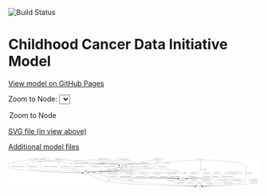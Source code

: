 <link rel='stylesheet' href="assets/style.css">
<link rel='stylesheet' href="https://unpkg.com/leaflet@1.5.1/dist/leaflet.css" integrity="sha512-xwE/Az9zrjBIphAcBb3F6JVqxf46+CDLwfLMHloNu6KEQCAWi6HcDUbeOfBIptF7tcCzusKFjFw2yuvEpDL9wQ==" crossorigin="">
<script type="text/javascript" src="https://code.jquery.com/jquery-3.2.1.min.js"></script>
<script type="text/javascript"  src="https://unpkg.com/leaflet@1.5.1/dist/leaflet.js"></script>
<script type="text/javascript" src="assets/actions.js"></script>

![Build Status](https://github.com/CBIIT/ccdi-model/actions/workflows/model-test-and-deploy.yml/badge.svg)

# Childhood Cancer Data Initiative Model

[View model on GitHub Pages](https://cbiit.github.io/ccdi-model/)



Zoom to Node: <select id="node_select">
  <option value="">Zoom to Node</option>
</select>
<div id="model"></div>

<p>
<a href="./model-desc/ccdi-model.svg">SVG file (in view above)</a>
<p>
<a href="./model-desc">Additional model files</a>
<div id='graph' style='display:off;'>
<svg width="3236pt" height="392pt"
 viewBox="0.00 0.00 3236.06 392.00" xmlns="http://www.w3.org/2000/svg" xmlns:xlink="http://www.w3.org/1999/xlink">
<g id="graph0" class="graph" transform="scale(1 1) rotate(0) translate(4 388)">
<title>Perl</title>
<polygon fill="#ffffff" stroke="transparent" points="-4,4 -4,-388 3232.0585,-388 3232.0585,4 -4,4"/>
<!-- sample -->
<g id="node1" class="node">
<title>sample</title>
<ellipse fill="none" stroke="#000000" cx="1467.8648" cy="-279" rx="44.393" ry="18"/>
<text text-anchor="middle" x="1467.8648" y="-275.3" font-family="Times,serif" font-size="14.00" fill="#000000">sample</text>
</g>
<!-- cell_line -->
<g id="node4" class="node">
<title>cell_line</title>
<ellipse fill="none" stroke="#000000" cx="1152.8648" cy="-192" rx="49.2915" ry="18"/>
<text text-anchor="middle" x="1152.8648" y="-188.3" font-family="Times,serif" font-size="14.00" fill="#000000">cell_line</text>
</g>
<!-- sample&#45;&gt;cell_line -->
<g id="edge30" class="edge">
<title>sample&#45;&gt;cell_line</title>
<path fill="none" stroke="#000000" d="M1498.9983,-266.0316C1518.5885,-256.1013 1537.9018,-241.8058 1524.8648,-228 1500.8716,-202.5921 1245.252,-216.2251 1210.8648,-210 1206.7214,-209.2499 1202.4592,-208.2958 1198.2162,-207.2196"/>
<polygon fill="#000000" stroke="#000000" points="1198.9853,-203.8012 1188.4152,-204.5252 1197.1297,-210.5508 1198.9853,-203.8012"/>
<text text-anchor="middle" x="1566.3648" y="-231.8" font-family="Times,serif" font-size="14.00" fill="#000000">of_sample</text>
</g>
<!-- participant -->
<g id="node11" class="node">
<title>participant</title>
<ellipse fill="none" stroke="#000000" cx="2240.8648" cy="-105" rx="62.2891" ry="18"/>
<text text-anchor="middle" x="2240.8648" y="-101.3" font-family="Times,serif" font-size="14.00" fill="#000000">participant</text>
</g>
<!-- sample&#45;&gt;participant -->
<g id="edge31" class="edge">
<title>sample&#45;&gt;participant</title>
<path fill="none" stroke="#000000" d="M1501.581,-267.1248C1509.4635,-264.7442 1517.8887,-262.5129 1525.8648,-261 1601.1761,-246.7147 2155.0664,-259.1794 2213.8648,-210 2235.9997,-191.4862 2241.306,-157.4888 2242.0016,-133.1933"/>
<polygon fill="#000000" stroke="#000000" points="2245.5017,-133.1422 2242.047,-123.1264 2238.5018,-133.1105 2245.5017,-133.1422"/>
<text text-anchor="middle" x="2271.3648" y="-188.3" font-family="Times,serif" font-size="14.00" fill="#000000">of_sample</text>
</g>
<!-- pdx -->
<g id="node20" class="node">
<title>pdx</title>
<ellipse fill="none" stroke="#000000" cx="988.8648" cy="-192" rx="27.8951" ry="18"/>
<text text-anchor="middle" x="988.8648" y="-188.3" font-family="Times,serif" font-size="14.00" fill="#000000">pdx</text>
</g>
<!-- sample&#45;&gt;pdx -->
<g id="edge29" class="edge">
<title>sample&#45;&gt;pdx</title>
<path fill="none" stroke="#000000" d="M1432.624,-267.9498C1425.1197,-265.6285 1417.2361,-263.2137 1409.8648,-261 1382.3838,-252.7473 1374.4341,-253.8341 1347.8648,-243 1334.7921,-237.6694 1333.4097,-231.9804 1319.8648,-228 1223.6151,-199.7155 1194.4137,-222.4096 1094.8648,-210 1071.8356,-207.1292 1046.1736,-202.8014 1025.8677,-199.1088"/>
<polygon fill="#000000" stroke="#000000" points="1026.2488,-195.6201 1015.7796,-197.2468 1024.9782,-202.5038 1026.2488,-195.6201"/>
<text text-anchor="middle" x="1384.3648" y="-231.8" font-family="Times,serif" font-size="14.00" fill="#000000">of_sample</text>
</g>
<!-- single_cell_sequencing_file -->
<g id="node2" class="node">
<title>single_cell_sequencing_file</title>
<ellipse fill="none" stroke="#000000" cx="402.8648" cy="-366" rx="137.5759" ry="18"/>
<text text-anchor="middle" x="402.8648" y="-362.3" font-family="Times,serif" font-size="14.00" fill="#000000">single_cell_sequencing_file</text>
</g>
<!-- single_cell_sequencing_file&#45;&gt;sample -->
<g id="edge13" class="edge">
<title>single_cell_sequencing_file&#45;&gt;sample</title>
<path fill="none" stroke="#000000" d="M495.5284,-352.6173C582.2627,-340.6538 715.5596,-323.7076 831.8648,-315 960.0128,-305.4058 1283.1251,-318.2376 1409.8648,-297 1414.6804,-296.193 1419.6519,-295.089 1424.5653,-293.8217"/>
<polygon fill="#000000" stroke="#000000" points="1425.8177,-297.1055 1434.5003,-291.034 1423.9266,-290.3658 1425.8177,-297.1055"/>
<text text-anchor="middle" x="940.3648" y="-318.8" font-family="Times,serif" font-size="14.00" fill="#000000">of_single_cell_sequencing_file</text>
</g>
<!-- single_cell_sequencing_file&#45;&gt;cell_line -->
<g id="edge12" class="edge">
<title>single_cell_sequencing_file&#45;&gt;cell_line</title>
<path fill="none" stroke="#000000" d="M401.9051,-347.8978C401.729,-323.9641 405.4226,-282.3363 430.8648,-261 481.7065,-218.3631 959.9355,-217.4919 1025.8648,-210 1049.3699,-207.329 1075.2362,-203.7752 1097.4566,-200.5313"/>
<polygon fill="#000000" stroke="#000000" points="1098.0054,-203.9883 1107.3878,-199.0669 1096.9842,-197.0631 1098.0054,-203.9883"/>
<text text-anchor="middle" x="539.3648" y="-275.3" font-family="Times,serif" font-size="14.00" fill="#000000">of_single_cell_sequencing_file</text>
</g>
<!-- single_cell_sequencing_file&#45;&gt;pdx -->
<g id="edge11" class="edge">
<title>single_cell_sequencing_file&#45;&gt;pdx</title>
<path fill="none" stroke="#000000" d="M271.0204,-360.722C169.5691,-353.5635 41.2333,-336.7028 7.8648,-297 -2.4296,-284.7515 -2.7587,-272.9642 7.8648,-261 39.7516,-225.0889 773.5682,-198.9965 950.6621,-193.2086"/>
<polygon fill="#000000" stroke="#000000" points="950.9265,-196.702 960.8077,-192.8794 950.6994,-189.7057 950.9265,-196.702"/>
<text text-anchor="middle" x="116.3648" y="-275.3" font-family="Times,serif" font-size="14.00" fill="#000000">of_single_cell_sequencing_file</text>
</g>
<!-- pathology_file -->
<g id="node3" class="node">
<title>pathology_file</title>
<ellipse fill="none" stroke="#000000" cx="1922.8648" cy="-366" rx="76.0865" ry="18"/>
<text text-anchor="middle" x="1922.8648" y="-362.3" font-family="Times,serif" font-size="14.00" fill="#000000">pathology_file</text>
</g>
<!-- pathology_file&#45;&gt;sample -->
<g id="edge26" class="edge">
<title>pathology_file&#45;&gt;sample</title>
<path fill="none" stroke="#000000" d="M1854.0764,-358.2627C1804.9593,-352.1525 1737.481,-342.5638 1678.8648,-330 1654.9277,-324.8693 1649.7178,-320.5083 1625.8648,-315 1581.864,-304.839 1569.7344,-307.7127 1525.8648,-297 1521.4238,-295.9155 1516.8233,-294.6821 1512.2448,-293.3812"/>
<polygon fill="#000000" stroke="#000000" points="1512.9086,-289.928 1502.327,-290.4573 1510.9291,-296.6423 1512.9086,-289.928"/>
<text text-anchor="middle" x="1739.8648" y="-318.8" font-family="Times,serif" font-size="14.00" fill="#000000">of_pathology_file</text>
</g>
<!-- pathology_file&#45;&gt;cell_line -->
<g id="edge27" class="edge">
<title>pathology_file&#45;&gt;cell_line</title>
<path fill="none" stroke="#000000" d="M1932.9224,-347.9053C1937.1916,-337.6238 1939.9416,-324.8738 1933.8648,-315 1905.9444,-269.635 1877.3557,-277.9762 1826.8648,-261 1566.4744,-173.4507 1481.5683,-256.7721 1210.8648,-210 1206.7155,-209.2831 1202.4493,-208.3518 1198.2036,-207.2904"/>
<polygon fill="#000000" stroke="#000000" points="1198.9673,-203.871 1188.3988,-204.6176 1197.1262,-210.6245 1198.9673,-203.871"/>
<text text-anchor="middle" x="1979.8648" y="-275.3" font-family="Times,serif" font-size="14.00" fill="#000000">of_pathology_file</text>
</g>
<!-- pathology_file&#45;&gt;pdx -->
<g id="edge28" class="edge">
<title>pathology_file&#45;&gt;pdx</title>
<path fill="none" stroke="#000000" d="M1922.9171,-347.7898C1921.896,-336.5172 1918.5314,-322.7589 1908.8648,-315 1877.5448,-289.8611 1583.3273,-315.8497 1547.8648,-297 1530.2045,-287.6129 1537.5264,-272.0629 1520.8648,-261 1493.3856,-242.7545 1479.6365,-254.8784 1448.8648,-243 1435.6943,-237.916 1434.4578,-231.813 1420.8648,-228 1351.0064,-208.4039 1166.9675,-218.0863 1094.8648,-210 1071.802,-207.4135 1046.139,-203.0938 1025.841,-199.3344"/>
<polygon fill="#000000" stroke="#000000" points="1026.2333,-195.8467 1015.7577,-197.4317 1024.9353,-202.7254 1026.2333,-195.8467"/>
<text text-anchor="middle" x="1608.8648" y="-275.3" font-family="Times,serif" font-size="14.00" fill="#000000">of_pathology_file</text>
</g>
<!-- cell_line&#45;&gt;sample -->
<g id="edge7" class="edge">
<title>cell_line&#45;&gt;sample</title>
<path fill="none" stroke="#000000" d="M1188.7571,-204.4496C1196.0042,-206.5906 1203.6224,-208.5799 1210.8648,-210 1256.3928,-218.9271 1377.0053,-207.9929 1418.8648,-228 1430.8951,-233.75 1441.5361,-243.7987 1449.8017,-253.4646"/>
<polygon fill="#000000" stroke="#000000" points="1447.1752,-255.7837 1456.1646,-261.391 1452.634,-251.4017 1447.1752,-255.7837"/>
<text text-anchor="middle" x="1480.3648" y="-231.8" font-family="Times,serif" font-size="14.00" fill="#000000">of_cell_line</text>
</g>
<!-- study -->
<g id="node6" class="node">
<title>study</title>
<ellipse fill="none" stroke="#000000" cx="2449.8648" cy="-18" rx="36.2938" ry="18"/>
<text text-anchor="middle" x="2449.8648" y="-14.3" font-family="Times,serif" font-size="14.00" fill="#000000">study</text>
</g>
<!-- cell_line&#45;&gt;study -->
<g id="edge6" class="edge">
<title>cell_line&#45;&gt;study</title>
<path fill="none" stroke="#000000" d="M1175.5995,-175.7709C1193.3141,-164.016 1218.9988,-148.862 1243.8648,-141 1466.5249,-70.6001 2209.4042,-29.8258 2403.2666,-20.2165"/>
<polygon fill="#000000" stroke="#000000" points="2403.587,-23.7051 2413.4029,-19.7178 2403.2429,-16.7136 2403.587,-23.7051"/>
<text text-anchor="middle" x="1573.3648" y="-101.3" font-family="Times,serif" font-size="14.00" fill="#000000">of_cell_line</text>
</g>
<!-- cell_line&#45;&gt;participant -->
<g id="edge8" class="edge">
<title>cell_line&#45;&gt;participant</title>
<path fill="none" stroke="#000000" d="M1184.3691,-178.0188C1214.0193,-165.6375 1260.0001,-148.4132 1301.8648,-141 1491.8397,-107.3602 1978.6772,-148.8733 2169.8648,-123 2175.3779,-122.2539 2181.0803,-121.2371 2186.7463,-120.0639"/>
<polygon fill="#000000" stroke="#000000" points="2187.8592,-123.4018 2196.8569,-117.808 2186.3347,-116.5698 2187.8592,-123.4018"/>
<text text-anchor="middle" x="1342.3648" y="-144.8" font-family="Times,serif" font-size="14.00" fill="#000000">of_cell_line</text>
</g>
<!-- synonym -->
<g id="node5" class="node">
<title>synonym</title>
<ellipse fill="none" stroke="#000000" cx="2469.8648" cy="-366" rx="51.9908" ry="18"/>
<text text-anchor="middle" x="2469.8648" y="-362.3" font-family="Times,serif" font-size="14.00" fill="#000000">synonym</text>
</g>
<!-- synonym&#45;&gt;sample -->
<g id="edge33" class="edge">
<title>synonym&#45;&gt;sample</title>
<path fill="none" stroke="#000000" d="M2419.1036,-361.9435C2307.3893,-353.0571 2031.7956,-331.3596 1800.8648,-315 1678.6872,-306.3447 1646.3002,-319.3066 1525.8648,-297 1521.0636,-296.1107 1516.1014,-294.9541 1511.1935,-293.656"/>
<polygon fill="#000000" stroke="#000000" points="1511.8406,-290.2014 1501.2647,-290.833 1509.9262,-296.9345 1511.8406,-290.2014"/>
<text text-anchor="middle" x="2045.3648" y="-318.8" font-family="Times,serif" font-size="14.00" fill="#000000">of_synonym</text>
</g>
<!-- synonym&#45;&gt;study -->
<g id="edge35" class="edge">
<title>synonym&#45;&gt;study</title>
<path fill="none" stroke="#000000" d="M2521.7062,-363.7745C2665.6771,-356.9083 3059.8648,-333.1634 3059.8648,-279 3059.8648,-279 3059.8648,-279 3059.8648,-105 3059.8648,-48.1223 2638.8533,-25.7035 2496.3597,-19.7447"/>
<polygon fill="#000000" stroke="#000000" points="2496.3313,-16.2406 2486.1962,-19.3279 2496.0444,-23.2348 2496.3313,-16.2406"/>
<text text-anchor="middle" x="3102.3648" y="-188.3" font-family="Times,serif" font-size="14.00" fill="#000000">of_synonym</text>
</g>
<!-- synonym&#45;&gt;participant -->
<g id="edge34" class="edge">
<title>synonym&#45;&gt;participant</title>
<path fill="none" stroke="#000000" d="M2472.1759,-347.8967C2475.8552,-312.4133 2479.9314,-232.1194 2450.8648,-174 2421.4303,-115.1452 2376.215,-136.7595 2311.8648,-123 2306.9392,-121.9468 2301.8382,-120.7886 2296.7339,-119.5831"/>
<polygon fill="#000000" stroke="#000000" points="2297.5015,-116.168 2286.9592,-117.2218 2295.8576,-122.9722 2297.5015,-116.168"/>
<text text-anchor="middle" x="2512.3648" y="-231.8" font-family="Times,serif" font-size="14.00" fill="#000000">of_synonym</text>
</g>
<!-- study_arm -->
<g id="node7" class="node">
<title>study_arm</title>
<ellipse fill="none" stroke="#000000" cx="2100.8648" cy="-105" rx="59.5901" ry="18"/>
<text text-anchor="middle" x="2100.8648" y="-101.3" font-family="Times,serif" font-size="14.00" fill="#000000">study_arm</text>
</g>
<!-- study_arm&#45;&gt;study -->
<g id="edge36" class="edge">
<title>study_arm&#45;&gt;study</title>
<path fill="none" stroke="#000000" d="M2119.1967,-87.6245C2132.4792,-76.1037 2151.4475,-61.7326 2170.8648,-54 2212.1346,-37.5649 2335.631,-26.3092 2403.656,-21.1708"/>
<polygon fill="#000000" stroke="#000000" points="2403.9612,-24.6579 2413.675,-20.428 2403.4435,-17.677 2403.9612,-24.6579"/>
<text text-anchor="middle" x="2219.3648" y="-57.8" font-family="Times,serif" font-size="14.00" fill="#000000">of_study_arm</text>
</g>
<!-- family_relationship -->
<g id="node8" class="node">
<title>family_relationship</title>
<ellipse fill="none" stroke="#000000" cx="2104.8648" cy="-192" rx="100.1823" ry="18"/>
<text text-anchor="middle" x="2104.8648" y="-188.3" font-family="Times,serif" font-size="14.00" fill="#000000">family_relationship</text>
</g>
<!-- family_relationship&#45;&gt;participant -->
<g id="edge39" class="edge">
<title>family_relationship&#45;&gt;participant</title>
<path fill="none" stroke="#000000" d="M2079.6152,-174.5449C2068.1153,-164.4766 2058.8653,-151.7266 2067.8648,-141 2082.6585,-123.367 2147.3606,-127.8314 2169.8648,-123 2174.7894,-121.9427 2179.8898,-120.7817 2184.9938,-119.5744"/>
<polygon fill="#000000" stroke="#000000" points="2185.8709,-122.9632 2194.7679,-117.2106 2184.2254,-116.1594 2185.8709,-122.9632"/>
<text text-anchor="middle" x="2147.3648" y="-144.8" font-family="Times,serif" font-size="14.00" fill="#000000">of_family_relationship</text>
</g>
<!-- diagnosis -->
<g id="node9" class="node">
<title>diagnosis</title>
<ellipse fill="none" stroke="#000000" cx="2386.8648" cy="-192" rx="54.6905" ry="18"/>
<text text-anchor="middle" x="2386.8648" y="-188.3" font-family="Times,serif" font-size="14.00" fill="#000000">diagnosis</text>
</g>
<!-- diagnosis&#45;&gt;participant -->
<g id="edge9" class="edge">
<title>diagnosis&#45;&gt;participant</title>
<path fill="none" stroke="#000000" d="M2360.4253,-176.245C2337.0499,-162.3158 2302.743,-141.8727 2276.8669,-126.4533"/>
<polygon fill="#000000" stroke="#000000" points="2278.4797,-123.3401 2268.0975,-121.2277 2274.8963,-129.3534 2278.4797,-123.3401"/>
<text text-anchor="middle" x="2366.3648" y="-144.8" font-family="Times,serif" font-size="14.00" fill="#000000">of_diagnosis</text>
</g>
<!-- follow_up -->
<g id="node10" class="node">
<title>follow_up</title>
<ellipse fill="none" stroke="#000000" cx="2552.8648" cy="-192" rx="55.4913" ry="18"/>
<text text-anchor="middle" x="2552.8648" y="-188.3" font-family="Times,serif" font-size="14.00" fill="#000000">follow_up</text>
</g>
<!-- follow_up&#45;&gt;participant -->
<g id="edge25" class="edge">
<title>follow_up&#45;&gt;participant</title>
<path fill="none" stroke="#000000" d="M2530.1515,-175.4944C2510.12,-161.0035 2483.677,-142.0624 2480.8648,-141 2410.203,-114.3056 2386.2179,-136.315 2311.8648,-123 2306.7542,-122.0848 2301.4679,-121.0037 2296.1918,-119.8329"/>
<polygon fill="#000000" stroke="#000000" points="2296.6397,-116.3438 2286.1071,-117.4908 2295.056,-123.1623 2296.6397,-116.3438"/>
<text text-anchor="middle" x="2546.8648" y="-144.8" font-family="Times,serif" font-size="14.00" fill="#000000">of_follow_up</text>
</g>
<!-- participant&#45;&gt;study -->
<g id="edge17" class="edge">
<title>participant&#45;&gt;study</title>
<path fill="none" stroke="#000000" d="M2253.8171,-87.3042C2262.948,-76.0973 2276.139,-62.2173 2290.8648,-54 2325.6553,-34.5862 2370.2596,-25.6376 2403.3662,-21.5152"/>
<polygon fill="#000000" stroke="#000000" points="2404.1448,-24.9492 2413.6841,-20.3392 2403.352,-17.9943 2404.1448,-24.9492"/>
<text text-anchor="middle" x="2341.3648" y="-57.8" font-family="Times,serif" font-size="14.00" fill="#000000">of_participant</text>
</g>
<!-- exposure -->
<g id="node12" class="node">
<title>exposure</title>
<ellipse fill="none" stroke="#000000" cx="2679.8648" cy="-192" rx="53.0913" ry="18"/>
<text text-anchor="middle" x="2679.8648" y="-188.3" font-family="Times,serif" font-size="14.00" fill="#000000">exposure</text>
</g>
<!-- exposure&#45;&gt;participant -->
<g id="edge5" class="edge">
<title>exposure&#45;&gt;participant</title>
<path fill="none" stroke="#000000" d="M2652.0592,-176.5764C2641.0185,-170.3315 2628.2589,-162.9627 2616.8648,-156 2606.4511,-149.6365 2605.4461,-144.8485 2593.8648,-141 2474.6843,-101.396 2435.9278,-142.5145 2311.8648,-123 2306.526,-122.1602 2301.003,-121.1032 2295.5041,-119.9242"/>
<polygon fill="#000000" stroke="#000000" points="2296.2041,-116.4941 2285.6771,-117.6908 2294.6527,-123.32 2296.2041,-116.4941"/>
<text text-anchor="middle" x="2660.3648" y="-144.8" font-family="Times,serif" font-size="14.00" fill="#000000">of_exposure</text>
</g>
<!-- publication -->
<g id="node13" class="node">
<title>publication</title>
<ellipse fill="none" stroke="#000000" cx="2383.8648" cy="-105" rx="63.0888" ry="18"/>
<text text-anchor="middle" x="2383.8648" y="-101.3" font-family="Times,serif" font-size="14.00" fill="#000000">publication</text>
</g>
<!-- publication&#45;&gt;study -->
<g id="edge10" class="edge">
<title>publication&#45;&gt;study</title>
<path fill="none" stroke="#000000" d="M2388.8506,-86.8548C2392.2625,-76.5565 2397.5125,-63.8065 2404.8648,-54 2408.9777,-48.5141 2414.1134,-43.3855 2419.4296,-38.816"/>
<polygon fill="#000000" stroke="#000000" points="2421.6379,-41.5315 2427.2494,-32.5447 2417.2585,-36.0707 2421.6379,-41.5315"/>
<text text-anchor="middle" x="2455.8648" y="-57.8" font-family="Times,serif" font-size="14.00" fill="#000000">of_publication</text>
</g>
<!-- study_funding -->
<g id="node14" class="node">
<title>study_funding</title>
<ellipse fill="none" stroke="#000000" cx="2541.8648" cy="-105" rx="77.1866" ry="18"/>
<text text-anchor="middle" x="2541.8648" y="-101.3" font-family="Times,serif" font-size="14.00" fill="#000000">study_funding</text>
</g>
<!-- study_funding&#45;&gt;study -->
<g id="edge23" class="edge">
<title>study_funding&#45;&gt;study</title>
<path fill="none" stroke="#000000" d="M2532.0844,-87.1335C2525.791,-76.6816 2516.9226,-63.6814 2506.8648,-54 2500.0529,-47.4431 2491.8644,-41.4397 2483.8463,-36.2933"/>
<polygon fill="#000000" stroke="#000000" points="2485.6434,-33.2897 2475.2859,-31.0597 2481.992,-39.262 2485.6434,-33.2897"/>
<text text-anchor="middle" x="2580.8648" y="-57.8" font-family="Times,serif" font-size="14.00" fill="#000000">of_study_funding</text>
</g>
<!-- sequencing_file -->
<g id="node15" class="node">
<title>sequencing_file</title>
<ellipse fill="none" stroke="#000000" cx="655.8648" cy="-366" rx="83.3857" ry="18"/>
<text text-anchor="middle" x="655.8648" y="-362.3" font-family="Times,serif" font-size="14.00" fill="#000000">sequencing_file</text>
</g>
<!-- sequencing_file&#45;&gt;sample -->
<g id="edge4" class="edge">
<title>sequencing_file&#45;&gt;sample</title>
<path fill="none" stroke="#000000" d="M736.3797,-361.2337C816.7941,-355.8783 943.7929,-345.8063 1052.8648,-330 1086.5068,-325.1247 1094.1606,-319.4259 1127.8648,-315 1252.3841,-298.6485 1286.3582,-319.7721 1409.8648,-297 1414.6666,-296.1146 1419.6293,-294.9605 1424.5375,-293.6638"/>
<polygon fill="#000000" stroke="#000000" points="1425.8041,-296.9426 1434.4666,-290.8425 1423.8907,-290.2091 1425.8041,-296.9426"/>
<text text-anchor="middle" x="1194.3648" y="-318.8" font-family="Times,serif" font-size="14.00" fill="#000000">of_sequencing_file</text>
</g>
<!-- sequencing_file&#45;&gt;cell_line -->
<g id="edge2" class="edge">
<title>sequencing_file&#45;&gt;cell_line</title>
<path fill="none" stroke="#000000" d="M651.9824,-347.8037C648.1185,-324.1565 645.6804,-283.2657 668.8648,-261 686.3147,-244.2416 861.8934,-246.2742 885.8648,-243 960.9799,-232.7401 1046.9632,-215.2737 1100.595,-203.6856"/>
<polygon fill="#000000" stroke="#000000" points="1101.5215,-207.066 1110.5499,-201.5218 1100.0346,-200.2257 1101.5215,-207.066"/>
<text text-anchor="middle" x="735.3648" y="-275.3" font-family="Times,serif" font-size="14.00" fill="#000000">of_sequencing_file</text>
</g>
<!-- sequencing_file&#45;&gt;pdx -->
<g id="edge3" class="edge">
<title>sequencing_file&#45;&gt;pdx</title>
<path fill="none" stroke="#000000" d="M590.2745,-354.8524C576.9041,-352.5827 562.9317,-350.2128 549.8648,-348 412.1447,-324.6781 153.7857,-364.2465 247.8648,-261 295.5663,-208.6503 805.1421,-195.3578 950.4122,-192.6208"/>
<polygon fill="#000000" stroke="#000000" points="950.6865,-196.1165 960.621,-192.4347 950.5588,-189.1177 950.6865,-196.1165"/>
<text text-anchor="middle" x="314.3648" y="-275.3" font-family="Times,serif" font-size="14.00" fill="#000000">of_sequencing_file</text>
</g>
<!-- therapeutic_procedure -->
<g id="node16" class="node">
<title>therapeutic_procedure</title>
<ellipse fill="none" stroke="#000000" cx="1337.8648" cy="-192" rx="117.7793" ry="18"/>
<text text-anchor="middle" x="1337.8648" y="-188.3" font-family="Times,serif" font-size="14.00" fill="#000000">therapeutic_procedure</text>
</g>
<!-- therapeutic_procedure&#45;&gt;participant -->
<g id="edge19" class="edge">
<title>therapeutic_procedure&#45;&gt;participant</title>
<path fill="none" stroke="#000000" d="M1358.0733,-174.2182C1372.9353,-162.3479 1394.2351,-147.7257 1415.8648,-141 1495.887,-116.1172 2086.8378,-134.3685 2169.8648,-123 2175.3767,-122.2453 2181.0784,-121.2228 2186.7439,-120.0461"/>
<polygon fill="#000000" stroke="#000000" points="2187.8584,-123.3835 2196.854,-117.7861 2186.3312,-116.5521 2187.8584,-123.3835"/>
<text text-anchor="middle" x="1508.8648" y="-144.8" font-family="Times,serif" font-size="14.00" fill="#000000">of_therapeutic_procedure</text>
</g>
<!-- cytogenomic_file -->
<g id="node17" class="node">
<title>cytogenomic_file</title>
<ellipse fill="none" stroke="#000000" cx="1486.8648" cy="-366" rx="89.8845" ry="18"/>
<text text-anchor="middle" x="1486.8648" y="-362.3" font-family="Times,serif" font-size="14.00" fill="#000000">cytogenomic_file</text>
</g>
<!-- cytogenomic_file&#45;&gt;sample -->
<g id="edge14" class="edge">
<title>cytogenomic_file&#45;&gt;sample</title>
<path fill="none" stroke="#000000" d="M1482.9279,-347.9735C1480.3549,-336.1918 1476.9412,-320.5607 1474.0142,-307.1581"/>
<polygon fill="#000000" stroke="#000000" points="1477.3496,-306.0263 1471.7965,-297.0034 1470.5108,-307.5199 1477.3496,-306.0263"/>
<text text-anchor="middle" x="1550.3648" y="-318.8" font-family="Times,serif" font-size="14.00" fill="#000000">of_cytogenomic_file</text>
</g>
<!-- cytogenomic_file&#45;&gt;cell_line -->
<g id="edge15" class="edge">
<title>cytogenomic_file&#45;&gt;cell_line</title>
<path fill="none" stroke="#000000" d="M1553.1868,-353.7945C1576.7507,-348.1765 1603.0703,-340.3949 1625.8648,-330 1637.6422,-324.6291 1667.8385,-308.456 1673.8648,-297 1681.3135,-282.8396 1682.3172,-274.5852 1673.8648,-261 1656.3293,-232.8161 1639.0139,-236.2618 1606.8648,-228 1436.2275,-184.1489 1384.4114,-240.3574 1210.8648,-210 1206.717,-209.2745 1202.4519,-208.3372 1198.2068,-207.272"/>
<polygon fill="#000000" stroke="#000000" points="1198.9719,-203.8528 1188.403,-204.5936 1197.1271,-210.6053 1198.9719,-203.8528"/>
<text text-anchor="middle" x="1751.3648" y="-275.3" font-family="Times,serif" font-size="14.00" fill="#000000">of_cytogenomic_file</text>
</g>
<!-- cytogenomic_file&#45;&gt;pdx -->
<g id="edge16" class="edge">
<title>cytogenomic_file&#45;&gt;pdx</title>
<path fill="none" stroke="#000000" d="M1410.2817,-356.508C1356.2016,-349.2829 1288.7606,-339.0695 1261.8648,-330 1248.4872,-325.489 1247.3802,-319.0793 1233.8648,-315 1193.2626,-302.7452 1079.0737,-320.6442 1043.8648,-297 1017.4061,-279.2319 1002.8313,-244.5324 995.4453,-219.8909"/>
<polygon fill="#000000" stroke="#000000" points="998.7538,-218.7241 992.7063,-210.0248 992.0089,-220.5966 998.7538,-218.7241"/>
<text text-anchor="middle" x="1115.3648" y="-275.3" font-family="Times,serif" font-size="14.00" fill="#000000">of_cytogenomic_file</text>
</g>
<!-- clinical_measure_file -->
<g id="node18" class="node">
<title>clinical_measure_file</title>
<ellipse fill="none" stroke="#000000" cx="2893.8648" cy="-192" rx="108.5808" ry="18"/>
<text text-anchor="middle" x="2893.8648" y="-188.3" font-family="Times,serif" font-size="14.00" fill="#000000">clinical_measure_file</text>
</g>
<!-- clinical_measure_file&#45;&gt;study -->
<g id="edge38" class="edge">
<title>clinical_measure_file&#45;&gt;study</title>
<path fill="none" stroke="#000000" d="M2901.8512,-173.7713C2905.2479,-162.9225 2906.8261,-149.633 2898.8648,-141 2865.3103,-104.6148 2717.1252,-151.7901 2676.8648,-123 2649.6641,-103.5489 2673.0609,-74.7842 2646.8648,-54 2624.0593,-35.906 2546.7911,-26.0795 2496.0728,-21.4468"/>
<polygon fill="#000000" stroke="#000000" points="2496.2626,-17.9501 2485.9948,-20.5623 2495.6505,-24.9233 2496.2626,-17.9501"/>
<text text-anchor="middle" x="2762.8648" y="-101.3" font-family="Times,serif" font-size="14.00" fill="#000000">of_clinical_measure_file</text>
</g>
<!-- clinical_measure_file&#45;&gt;participant -->
<g id="edge37" class="edge">
<title>clinical_measure_file&#45;&gt;participant</title>
<path fill="none" stroke="#000000" d="M2810.9267,-180.319C2783.511,-174.843 2753.2806,-167.0165 2726.8648,-156 2715.601,-151.3025 2715.48,-144.745 2703.8648,-141 2620.869,-114.2408 2398.126,-135.7803 2311.8648,-123 2306.44,-122.1963 2300.8282,-121.1526 2295.2461,-119.9725"/>
<polygon fill="#000000" stroke="#000000" points="2295.8027,-116.5101 2285.2776,-117.7235 2294.2621,-123.3385 2295.8027,-116.5101"/>
<text text-anchor="middle" x="2812.8648" y="-144.8" font-family="Times,serif" font-size="14.00" fill="#000000">of_clinical_measure_file</text>
</g>
<!-- study_personnel -->
<g id="node19" class="node">
<title>study_personnel</title>
<ellipse fill="none" stroke="#000000" cx="2944.8648" cy="-105" rx="87.1846" ry="18"/>
<text text-anchor="middle" x="2944.8648" y="-101.3" font-family="Times,serif" font-size="14.00" fill="#000000">study_personnel</text>
</g>
<!-- study_personnel&#45;&gt;study -->
<g id="edge24" class="edge">
<title>study_personnel&#45;&gt;study</title>
<path fill="none" stroke="#000000" d="M2882.8138,-92.2845C2829.5966,-81.543 2750.821,-66.0315 2681.8648,-54 2617.0974,-42.6993 2541.8429,-31.3473 2495.0295,-24.4949"/>
<polygon fill="#000000" stroke="#000000" points="2495.3134,-20.9994 2484.9129,-23.0194 2494.303,-27.9261 2495.3134,-20.9994"/>
<text text-anchor="middle" x="2830.3648" y="-57.8" font-family="Times,serif" font-size="14.00" fill="#000000">of_study_personnel</text>
</g>
<!-- pdx&#45;&gt;sample -->
<g id="edge21" class="edge">
<title>pdx&#45;&gt;sample</title>
<path fill="none" stroke="#000000" d="M1015.7156,-197.2883C1065.9003,-207.072 1177.3929,-228.3352 1271.8648,-243 1332.9856,-252.4878 1349.4401,-247.785 1409.8648,-261 1414.5125,-262.0165 1419.3239,-263.2339 1424.0968,-264.5498"/>
<polygon fill="#000000" stroke="#000000" points="1423.1958,-267.9327 1433.7749,-267.3564 1425.1455,-261.2096 1423.1958,-267.9327"/>
<text text-anchor="middle" x="1295.8648" y="-231.8" font-family="Times,serif" font-size="14.00" fill="#000000">of_pdx</text>
</g>
<!-- pdx&#45;&gt;study -->
<g id="edge20" class="edge">
<title>pdx&#45;&gt;study</title>
<path fill="none" stroke="#000000" d="M1010.9877,-180.9768C1056.8277,-158.7226 1166.0789,-108.7036 1263.8648,-87 1486.9102,-37.495 2212.1643,-21.9975 2403.3272,-18.7229"/>
<polygon fill="#000000" stroke="#000000" points="2403.3902,-22.2224 2413.3298,-18.5544 2403.2723,-15.2234 2403.3902,-22.2224"/>
<text text-anchor="middle" x="1287.8648" y="-101.3" font-family="Times,serif" font-size="14.00" fill="#000000">of_pdx</text>
</g>
<!-- study_admin -->
<g id="node21" class="node">
<title>study_admin</title>
<ellipse fill="none" stroke="#000000" cx="3157.8648" cy="-105" rx="70.3881" ry="18"/>
<text text-anchor="middle" x="3157.8648" y="-101.3" font-family="Times,serif" font-size="14.00" fill="#000000">study_admin</text>
</g>
<!-- study_admin&#45;&gt;study -->
<g id="edge18" class="edge">
<title>study_admin&#45;&gt;study</title>
<path fill="none" stroke="#000000" d="M3136.1468,-87.6979C3119.9837,-75.8922 3096.8343,-61.1467 3073.8648,-54 3019.2707,-37.0138 2631.6295,-23.596 2496.3254,-19.3841"/>
<polygon fill="#000000" stroke="#000000" points="2496.378,-15.8841 2486.2747,-19.0737 2496.1619,-22.8808 2496.378,-15.8841"/>
<text text-anchor="middle" x="3161.3648" y="-57.8" font-family="Times,serif" font-size="14.00" fill="#000000">of_study_admin</text>
</g>
<!-- medical_history -->
<g id="node22" class="node">
<title>medical_history</title>
<ellipse fill="none" stroke="#000000" cx="1558.8648" cy="-192" rx="85.2851" ry="18"/>
<text text-anchor="middle" x="1558.8648" y="-188.3" font-family="Times,serif" font-size="14.00" fill="#000000">medical_history</text>
</g>
<!-- medical_history&#45;&gt;participant -->
<g id="edge1" class="edge">
<title>medical_history&#45;&gt;participant</title>
<path fill="none" stroke="#000000" d="M1578.1978,-174.2871C1592.4418,-162.4492 1612.9075,-147.8376 1633.8648,-141 1747.1652,-104.0343 2051.8681,-139.7402 2169.8648,-123 2175.2943,-122.2297 2180.9094,-121.2081 2186.4934,-120.0418"/>
<polygon fill="#000000" stroke="#000000" points="2187.4708,-123.4097 2196.4643,-117.8091 2185.9412,-116.5789 2187.4708,-123.4097"/>
<text text-anchor="middle" x="1701.8648" y="-144.8" font-family="Times,serif" font-size="14.00" fill="#000000">of_medical_history</text>
</g>
<!-- methylation_array_file -->
<g id="node23" class="node">
<title>methylation_array_file</title>
<ellipse fill="none" stroke="#000000" cx="1222.8648" cy="-366" rx="115.8798" ry="18"/>
<text text-anchor="middle" x="1222.8648" y="-362.3" font-family="Times,serif" font-size="14.00" fill="#000000">methylation_array_file</text>
</g>
<!-- methylation_array_file&#45;&gt;sample -->
<g id="edge40" class="edge">
<title>methylation_array_file&#45;&gt;sample</title>
<path fill="none" stroke="#000000" d="M1241.1563,-347.988C1253.7866,-336.6476 1271.5512,-322.7376 1289.8648,-315 1339.5426,-294.0107 1357.293,-309.0271 1409.8648,-297 1414.5026,-295.939 1419.3075,-294.6927 1424.0765,-293.3595"/>
<polygon fill="#000000" stroke="#000000" points="1425.1335,-296.6971 1433.75,-290.5323 1423.1697,-289.9782 1425.1335,-296.6971"/>
<text text-anchor="middle" x="1381.3648" y="-318.8" font-family="Times,serif" font-size="14.00" fill="#000000">of_methylation_array_file</text>
</g>
<!-- methylation_array_file&#45;&gt;cell_line -->
<g id="edge42" class="edge">
<title>methylation_array_file&#45;&gt;cell_line</title>
<path fill="none" stroke="#000000" d="M1218.1755,-347.9943C1215.5611,-338.2001 1212.1731,-325.8941 1208.8648,-315 1201.5137,-290.7934 1201.0086,-284.1755 1190.8648,-261 1184.5107,-246.483 1176.1234,-230.9711 1168.8453,-218.3393"/>
<polygon fill="#000000" stroke="#000000" points="1171.8619,-216.5644 1163.7866,-209.7057 1165.8223,-220.1032 1171.8619,-216.5644"/>
<text text-anchor="middle" x="1295.3648" y="-275.3" font-family="Times,serif" font-size="14.00" fill="#000000">of_methylation_array_file</text>
</g>
<!-- methylation_array_file&#45;&gt;pdx -->
<g id="edge41" class="edge">
<title>methylation_array_file&#45;&gt;pdx</title>
<path fill="none" stroke="#000000" d="M1107.9569,-363.6239C994.559,-360.0591 835.3534,-351.2886 815.8648,-330 805.0278,-318.1622 790.0364,-275.7223 838.8648,-228 854.6443,-212.5779 912.2543,-202.0943 951.3087,-196.5811"/>
<polygon fill="#000000" stroke="#000000" points="951.8545,-200.0392 961.291,-195.2222 950.9103,-193.1031 951.8545,-200.0392"/>
<text text-anchor="middle" x="905.3648" y="-275.3" font-family="Times,serif" font-size="14.00" fill="#000000">of_methylation_array_file</text>
</g>
<!-- molecular_test -->
<g id="node24" class="node">
<title>molecular_test</title>
<ellipse fill="none" stroke="#000000" cx="1741.8648" cy="-192" rx="79.8859" ry="18"/>
<text text-anchor="middle" x="1741.8648" y="-188.3" font-family="Times,serif" font-size="14.00" fill="#000000">molecular_test</text>
</g>
<!-- molecular_test&#45;&gt;participant -->
<g id="edge22" class="edge">
<title>molecular_test&#45;&gt;participant</title>
<path fill="none" stroke="#000000" d="M1754.7435,-174.1826C1764.341,-162.4591 1778.5655,-148.0274 1794.8648,-141 1871.4767,-107.9689 2087.3491,-135.3129 2169.8648,-123 2175.2886,-122.1907 2180.8999,-121.1432 2186.4816,-119.9608"/>
<polygon fill="#000000" stroke="#000000" points="2187.4668,-123.3265 2196.4498,-117.7091 2185.9243,-116.4986 2187.4668,-123.3265"/>
<text text-anchor="middle" x="1858.8648" y="-144.8" font-family="Times,serif" font-size="14.00" fill="#000000">of_molecular_test</text>
</g>
<!-- radiology_file -->
<g id="node25" class="node">
<title>radiology_file</title>
<ellipse fill="none" stroke="#000000" cx="1912.8648" cy="-192" rx="73.387" ry="18"/>
<text text-anchor="middle" x="1912.8648" y="-188.3" font-family="Times,serif" font-size="14.00" fill="#000000">radiology_file</text>
</g>
<!-- radiology_file&#45;&gt;participant -->
<g id="edge32" class="edge">
<title>radiology_file&#45;&gt;participant</title>
<path fill="none" stroke="#000000" d="M1918.3013,-173.7863C1922.7208,-162.3607 1930.1747,-148.4316 1941.8648,-141 1984.7557,-113.7332 2119.7186,-131.2747 2169.8648,-123 2175.1971,-122.1201 2180.7158,-121.0363 2186.212,-119.8404"/>
<polygon fill="#000000" stroke="#000000" points="2187.0715,-123.2343 2196.0357,-117.5869 2185.5063,-116.4115 2187.0715,-123.2343"/>
<text text-anchor="middle" x="2000.8648" y="-144.8" font-family="Times,serif" font-size="14.00" fill="#000000">of_radiology_file</text>
</g>
</g>
</svg>
</div>
